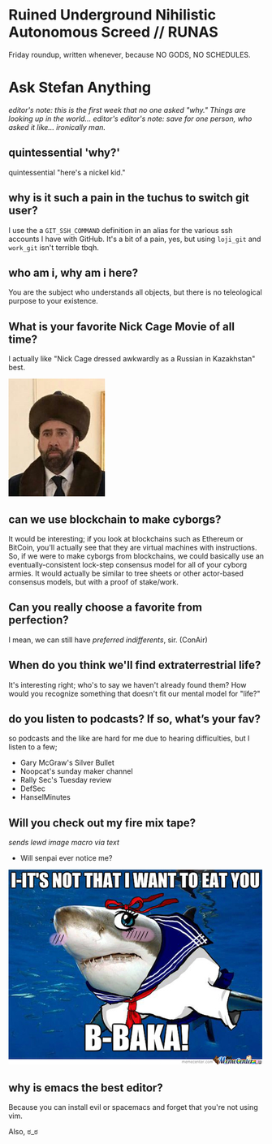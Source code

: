 # Ruined Underground Nihilistic Autonomous Screed // RUNAS

Friday roundup, written whenever, because NO GODS, NO SCHEDULES.

# Ask Stefan Anything

_editor's note: this is the first week that no one asked "why." Things are looking up in the world..._
_editor's editor's note: save for one person, who asked it like… ironically man._

## quintessential 'why?'

quintessential "here's a nickel kid."

## why is it such a pain in the tuchus to switch git user?

I use the a `GIT_SSH_COMMAND` definition in an alias for the various ssh accounts I have with GitHub. It's a bit of a pain, yes, but using `loji_git` and `work_git` isn't terrible tbqh.

## who am i, why am i here?

You are the subject who understands all objects, but there is no teleological purpose to your existence. 

## What is your favorite Nick Cage Movie of all time?

I actually like "Nick Cage dressed awkwardly as a Russian in Kazakhstan" best.

![nick cage dot jpeg](nickcage.jpg)

## can we use blockchain to make cyborgs?

It would be interesting; if you look at blockchains such as Ethereum or BitCoin, you'll actually see that they are virtual machines with instructions. So, if we were to make cyborgs from blockchains, we could basically use an eventually-consistent lock-step consensus model for all of your cyborg armies. It would actually be similar to tree sheets or other actor-based consensus models, but with a proof of stake/work.

## Can you really choose a favorite from perfection?

I mean, we can still have _preferred indifferents_, sir. (ConAir)

## When do you think we'll find extraterrestrial life?

It's interesting right; who's to say we haven't already found them? How would you recognize something that doesn't fit our mental model for "life?"

## do you listen to podcasts? If so, what’s your fav?

so podcasts and the like are hard for me due to hearing difficulties, but I listen to a few; 

- Gary McGraw's Silver Bullet
- Noopcat's sunday maker channel
- Rally Sec's Tuesday review
- DefSec
- HanselMinutes

## Will you check out my fire mix tape?

_sends lewd image macro via text_

- Will senpai ever notice me?

![tsundere shark dot jpg](tsundere.jpg)

## why is emacs the best editor?

Because you can install evil or spacemacs and forget that you're not using vim.

Also, ಠ\_ಠ

